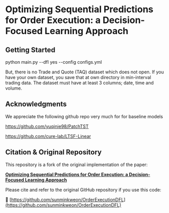 # Optimizing Sequential Predictions for Order Execution: a Decision-Focused Learning Approach

## Getting Started

python main.py --dfl yes --config configs.yml

But, there is no Trade and Quote (TAQ) dataset which does not open. 
If you have your own dataset, you save that at own directory in min-interval trading data. The dataset must have at least 3 columns; date, time and volume.

## Acknowledgments
We appreciate the following github repo very much for for baseline models

https://github.com/yuqinie98/PatchTST 

https://github.com/cure-lab/LTSF-Linear


## Citation & Original Repository

This repository is a fork of the original implementation of the paper:

**[Optimizing Sequential Predictions for Order Execution: a Decision-Focused Learning Approach](https://dl.acm.org/doi/abs/10.1145/3677052.3698665)**  

Please cite and refer to the original GitHub repository if you use this code:

🔗 [https://github.com/sunminkweon/OrderExecutionDFL](https://github.com/sunminkweon/OrderExecutionDFL)
